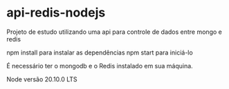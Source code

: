 # api-redis-nodejs
Projeto de estudo utilizando uma api para controle de dados entre mongo e redis

npm install para instalar as dependências
npm start para iniciá-lo

É necessário ter o mongodb e o Redis instalado em sua máquina.

Node versão 20.10.0 LTS

